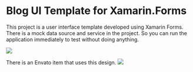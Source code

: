 # Blog UI Template for Xamarin.Forms
<p>This project is a user interface template developed using Xamarin Forms. There is a mock data source and service in the project. So you can run the application immediately to test without doing anything.</p>
<img src='https://res.cloudinary.com/dqwntkvge/image/upload/v1636741986/ss_blog.png'/>
 

There is an Envato item that uses this design.
<a href='https://codecanyon.net/item/blog-app-ui-template-for-xamarin-forms/38527340'><img src='https://res.cloudinary.com/dqwntkvge/image/upload/v1658521768/inline_preview.png'/></a>
 
